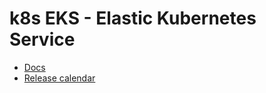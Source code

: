 # k8s EKS - Elastic Kubernetes Service

* [Docs](https://docs.aws.amazon.com/eks/index.html)
* [Release calendar](https://docs.aws.amazon.com/eks/latest/userguide/kubernetes-versions.html#kubernetes-release-calendar)